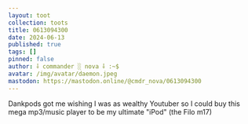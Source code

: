 ```yaml
---
layout: toot
collection: toots
title: 0613094300
date: 2024-06-13
published: true
tags: []
pinned: false
author: ⸸ commander ░ nova ⸸ :~$
avatar: /img/avatar/daemon.jpeg
mastodon: https://mastodon.online/@cmdr_nova/0613094300
---
```


Dankpods got me wishing I was as wealthy Youtuber so I could buy this mega mp3/music player to be my ultimate "iPod" (the Filo m17)
